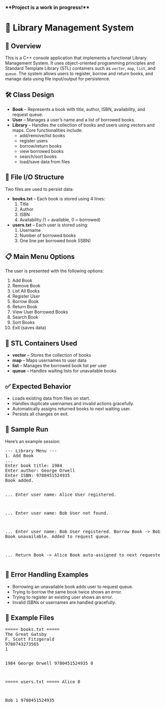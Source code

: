 <!DOCTYPE html>
<html lang="en">
<head>
  <meta charset="UTF-8">

</head>
<body>
  <h3>**Project is a work in progress!**</h3>
  <h1>📘 Library Management System</h1>


  <div class="section">
    <h2>📄 Overview</h2>
    <p>This is a C++ console application that implements a functional Library Management System. It uses object-oriented programming principles and Standard Template Library (STL) containers such as <code>vector</code>, <code>map</code>, <code>list</code>, and <code>queue</code>. The system allows users to register, borrow and return books, and manage data using file input/output for persistence.</p>
  </div>

  <div class="section">
    <h2>🛠 Class Design</h2>
    <ul>
      <li><strong>Book</strong> – Represents a book with title, author, ISBN, availability, and request queue.</li>
      <li><strong>User</strong> – Manages a user’s name and a list of borrowed books.</li>
      <li><strong>Library</strong> – Handles the collection of books and users using vectors and maps. Core functionalities include:
        <ul>
          <li>add/remove/list books</li>
          <li>register users</li>
          <li>borrow/return books</li>
          <li>view borrowed books</li>
          <li>search/sort books</li>
          <li>load/save data from files</li>
        </ul>
      </li>
    </ul>
  </div>

  <div class="section">
    <h2>💾 File I/O Structure</h2>
    <p>Two files are used to persist data:</p>
    <ul>
      <li><strong>books.txt</strong> – Each book is stored using 4 lines:
        <ol>
          <li>Title</li>
          <li>Author</li>
          <li>ISBN</li>
          <li>Availability (1 = available, 0 = borrowed)</li>
        </ol>
      </li>
      <li><strong>users.txt</strong> – Each user is stored using:
        <ol>
          <li>Username</li>
          <li>Number of borrowed books</li>
          <li>One line per borrowed book (ISBN)</li>
        </ol>
      </li>
    </ul>
  </div>

  <div class="section">
    <h2>📋 Main Menu Options</h2>
    <p>The user is presented with the following options:</p>
    <ol>
      <li>Add Book</li>
      <li>Remove Book</li>
      <li>List All Books</li>
      <li>Register User</li>
      <li>Borrow Book</li>
      <li>Return Book</li>
      <li>View User Borrowed Books</li>
      <li>Search Book</li>
      <li>Sort Books</li>
      <li>Exit (saves data)</li>
    </ol>
  </div>

  <div class="section">
    <h2>🧰 STL Containers Used</h2>
    <ul>
      <li><strong>vector</strong> – Stores the collection of books</li>
      <li><strong>map</strong> – Maps usernames to user data</li>
      <li><strong>list</strong> – Manages the borrowed book list per user</li>
      <li><strong>queue</strong> – Handles waiting lists for unavailable books</li>
    </ul>
  </div>

  <div class="section">
    <h2>✅ Expected Behavior</h2>
    <ul>
      <li>Loads existing data from files on start.</li>
      <li>Handles duplicate usernames and invalid actions gracefully.</li>
      <li>Automatically assigns returned books to next waiting user.</li>
      <li>Persists all changes on exit.</li>
    </ul>
  </div>

  <div class="section">
    <h2>🧪 Sample Run</h2>
    <p>Here’s an example session:</p>
    <pre>
--- Library Menu ---
1. Add Book
...
Enter book title: 1984
Enter author: George Orwell
Enter ISBN: 9780451524935
Book added.

...
Enter user name: Alice
User registered.

...
Enter user name: Bob
User not found.

...
Enter user name: Bob
User registered.
Borrow Book -> Bob -> Book unavailable. Added to request queue.

...
Return Book -> Alice
Book auto-assigned to next requester: Bob
    </pre>
  </div>

  <div class="section">
    <h2>🚫 Error Handling Examples</h2>
    <ul>
      <li>Borrowing an unavailable book adds user to request queue.</li>
      <li>Trying to borrow the same book twice shows an error.</li>
      <li>Trying to register an existing user shows an error.</li>
      <li>Invalid ISBNs or usernames are handled gracefully.</li>
    </ul>
  </div>

  <div class="section">
    <h2>📎 Example Files</h2>
    <pre>
===== books.txt =====
The Great Gatsby
F. Scott Fitzgerald
9780743273565
1

1984
George Orwell
9780451524935
0

===== users.txt =====
Alice
0

Bob
1
9780451524935
    </pre>
  </div>

</body>
</html>
